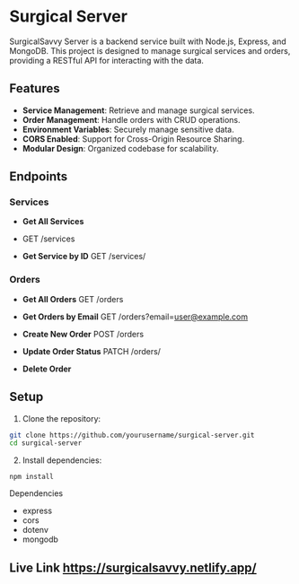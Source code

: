 # Surgical Server

SurgicalSavvy Server is a backend service built with Node.js, Express, and MongoDB. This project is designed to manage surgical services and orders, providing a RESTful API for interacting with the data.

## Features

- **Service Management**: Retrieve and manage surgical services.
- **Order Management**: Handle orders with CRUD operations.
- **Environment Variables**: Securely manage sensitive data.
- **CORS Enabled**: Support for Cross-Origin Resource Sharing.
- **Modular Design**: Organized codebase for scalability.

## Endpoints

### Services

- **Get All Services**
- GET /services

- **Get Service by ID**
GET /services/

### Orders

- **Get All Orders**
GET /orders

- **Get Orders by Email**
GET /orders?email=user@example.com


- **Create New Order**
POST /orders

- **Update Order Status**
PATCH /orders/

- **Delete Order**

## Setup

1. Clone the repository:

 ```bash
 git clone https://github.com/yourusername/surgical-server.git
 cd surgical-server
```
2. Install dependencies:
```
npm install
```
Dependencies
- express
- cors
- dotenv
- mongodb

## Live Link <https://surgicalsavvy.netlify.app/>
